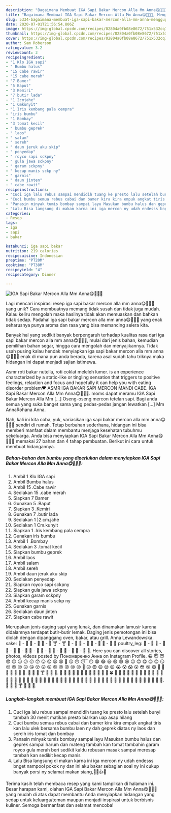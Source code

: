 ```yaml
---
description: "Bagaimana Membuat IGA Sapi Bakar Mercon Alla Mm Anna😋🍛🍚🍹, Menggugah Selera"
title: "Bagaimana Membuat IGA Sapi Bakar Mercon Alla Mm Anna😋🍛🍚🍹, Menggugah Selera"
slug: 5334-bagaimana-membuat-iga-sapi-bakar-mercon-alla-mm-anna-menggugah-selera
date: 2020-07-01T21:56:54.806Z
image: https://img-global.cpcdn.com/recipes/02804a0fb08e8672/751x532cq70/iga-sapi-bakar-mercon-alla-mm-anna😋🍛🍚🍹-foto-resep-utama.jpg
thumbnail: https://img-global.cpcdn.com/recipes/02804a0fb08e8672/751x532cq70/iga-sapi-bakar-mercon-alla-mm-anna😋🍛🍚🍹-foto-resep-utama.jpg
cover: https://img-global.cpcdn.com/recipes/02804a0fb08e8672/751x532cq70/iga-sapi-bakar-mercon-alla-mm-anna😋🍛🍚🍹-foto-resep-utama.jpg
author: Sam Roberson
ratingvalue: 3.2
reviewcount: 3
recipeingredient:
- "1 Klo IGA sapi"
- " Bumbu halus"
- "15 Cabe rawir"
- "15 cabe merah"
- "7 Bamer"
- "5 Baput"
- "3 Kemiri"
- "7 butir lada"
- "1 2cmjahe"
- "1 Cmkunyit"
- "1 Iris kembang pala cempra"
- "iris bumbu"
- "1 Bombay"
- "3 tomat kecil"
- " bumbu geprek"
- " laos"
- " salam"
- " sereh"
- " daun jeruk aku skip"
- " penyedap"
- " royco sapi sckpny"
- " gula jawa sckpny"
- " garam sckpny"
- " kecap manis sckp ny"
- " garnis"
- " daun jinten"
- " cabe rawit"
recipeinstructions:
- "Cuci iga lalu rebus sampai mendidih tuang ke presto lalu setelah bunyi tambah 30 menit matikan presto biarkan uap asap hilang"
- "Cuci bumbu semua rebus cabai dan bamer kira kira empuk angkat tiris kan lalu ulek bersama bumbu laen ny dah geprek diatas ny laos dan serelh iris tomat dan bombay"
- "Panasin minyak tumis bombay sampai layu Masukan bumbu halus dan geprek sampai harum dan mateng tambah kan tomat tambahin garam royco gula merah beri sedikit kaldu rebusan masak sampai meresap tambah kan sedikit kecap manis"
- "Lalu Bisa langsung di makan karna ini iga mercon ny udah endesss bnget nampool pokok ny dan ini aku bakar sebagian soal ny ini cukup banyak porsi ny selamat makan siang,🍛🍷👍😜"
categories:
- Resep
tags:
- iga
- sapi
- bakar

katakunci: iga sapi bakar 
nutrition: 219 calories
recipecuisine: Indonesian
preptime: "PT20M"
cooktime: "PT38M"
recipeyield: "4"
recipecategory: Dinner

---
```



![IGA Sapi Bakar Mercon Alla Mm Anna😋🍛🍚🍹](https://img-global.cpcdn.com/recipes/02804a0fb08e8672/751x532cq70/iga-sapi-bakar-mercon-alla-mm-anna😋🍛🍚🍹-foto-resep-utama.jpg)

Lagi mencari inspirasi resep iga sapi bakar mercon alla mm anna😋🍛🍚🍹 yang unik? Cara membuatnya memang tidak susah dan tidak juga mudah. Kalau keliru mengolah maka hasilnya tidak akan memuaskan dan bahkan tidak sedap. Padahal iga sapi bakar mercon alla mm anna😋🍛🍚🍹 yang enak seharusnya punya aroma dan rasa yang bisa memancing selera kita.

Banyak hal yang sedikit banyak berpengaruh terhadap kualitas rasa dari iga sapi bakar mercon alla mm anna😋🍛🍚🍹, mulai dari jenis bahan, kemudian pemilihan bahan segar, hingga cara mengolah dan menyajikannya. Tidak usah pusing kalau hendak menyiapkan iga sapi bakar mercon alla mm anna😋🍛🍚🍹 enak di mana pun anda berada, karena asal sudah tahu triknya maka hidangan ini dapat menjadi sajian istimewa.

Asmr roti bakar nutella, roti coklat meleleh lumer. is an experience characterized by a static-like or tingling sensation that triggers to positive feelings, relaxtion and focus and hopefully it can help you with eating disorder problem❤️ ASMR IGA BAKAR SAPI MERCON MANDI CABE. IGA Sapi Bakar Mercon Alla Mm Anna😋🍛🍚🍹. moms dapat meramu IGA Sapi Bakar Mercon Alla Mm […] Oseng-oseng mercon tetelan sapi. Bagi anda semua yang suka banget sama yang pedas-pedas jangan lewatkan […] Mm AnnaRohana Anna.


Nah, kali ini kita coba, yuk, variasikan iga sapi bakar mercon alla mm anna😋🍛🍚🍹 sendiri di rumah. Tetap berbahan sederhana, hidangan ini bisa memberi manfaat dalam membantu menjaga kesehatan tubuhmu sekeluarga. Anda bisa menyiapkan IGA Sapi Bakar Mercon Alla Mm Anna😋🍛🍚🍹 memakai 27 bahan dan 4 tahap pembuatan. Berikut ini cara untuk membuat hidangannya.

<!--inarticleads1-->

##### Bahan-bahan dan bumbu yang diperlukan dalam menyiapkan IGA Sapi Bakar Mercon Alla Mm Anna😋🍛🍚🍹:

1. Ambil 1 Klo IGA sapi
1. Ambil  Bumbu halus
1. Ambil 15 .Cabe rawir
1. Sediakan 15 .cabe merah
1. Siapkan 7 Bamer
1. Gunakan 5 .Baput
1. Siapkan 3 .Kemiri
1. Gunakan 7 .butir lada
1. Sediakan 1 )2.cm.jahe
1. Sediakan 1 Cm.kunyit
1. Siapkan 1 .Iris kembang pala cempra
1. Gunakan iris bumbu
1. Ambil 1 .Bombay
1. Sediakan 3 .tomat kecil
1. Siapkan  bumbu geprek
1. Ambil  laos
1. Ambil  salam
1. Ambil  sereh
1. Ambil  daun jeruk aku skip
1. Sediakan  penyedap
1. Siapkan  royco sapi sckpny
1. Siapkan  gula jawa sckpny
1. Siapkan  garam sckpny
1. Ambil  kecap manis sckp ny
1. Gunakan  garnis
1. Sediakan  daun jinten
1. Siapkan  cabe rawit


Merupakan jenis daging sapi yang lunak, dan dinamakan lamusir karena didalamnya terdapat butir-butir lemak. Daging jenis pemotongan ini bisa diolah dengan dipanggang oven, bakar, atau grill. Anna Lewandowska. sake: 🍼 - :baby_bottle: 🍺 - :beer: 🍻 - :beers: 🍸 - :cocktail: 🍹 - :tropical_drink: 🍷 - :wine_glass: 🍴 - :fork_and_knife: 🍕 - :pizza: 🍔 poultry_leg: 🍖 - :meat_on_bone: 🍝 - :spaghetti: 🍛 - :curry: 🍤 - :fried_shrimp: 🍱 - :bento: 🍣 - :sushi: 🍥 - :fish_cake: 🍙 - :rice_ball: 🍘 - :rice_cracker: 🍚. Here you can discover all stories, photos, videos posted by Пономаренко Анна on Instagram Profile. 😀 😇 😈 😎 😐 😑 😕 😗 😙 😛 😟 😦 😧 😬 😮 😯 😴 😶 😁 😂 😃 😄 😅 😆 😉 😊 😋 😌 😍 😏 😒 😓 😔 😖 😘 😚 😜 😝 😞 😠 😡 😢 😣 😤 😥 😨 😩 😪 😫 😭 😰 😱 😲 😳 😵 😷 🙅 🙆 🙇 🙈 🙉 🙊 🙋. 🍵 🍶 🍷 🍸 🍹 🍺 🍻. 🌱 🌴 🌵 🌷 🌸 🌹 🌺 🌻 🌼 🌽 🌾 🌿 🍀 🍁 🍂 🍃 🍄 🍅 🍆 🍇 🍈 🍉 🍊 🍌 🍍 🍎 🍏 🍑 🍒 🍓 🍔 🍕 🍖 🍗 🍘 🍙 🍚 🍛 🍜 🍝 🍞 🍟 🍠 🍡 🍢 🍣 🍤 🍥 🍦 🍧 🍨 🍩 🍪 🍫 🍬 🍭 🍮 🍯 🍰 🍱 🍲 🍳 🍴. 🍵 🍶 🍷 🍸 🍹 🍺 🍻. 

<!--inarticleads2-->

##### Langkah-langkah membuat IGA Sapi Bakar Mercon Alla Mm Anna😋🍛🍚🍹:

1. Cuci iga lalu rebus sampai mendidih tuang ke presto lalu setelah bunyi tambah 30 menit matikan presto biarkan uap asap hilang
1. Cuci bumbu semua rebus cabai dan bamer kira kira empuk angkat tiris kan lalu ulek bersama bumbu laen ny dah geprek diatas ny laos dan serelh iris tomat dan bombay
1. Panasin minyak tumis bombay sampai layu Masukan bumbu halus dan geprek sampai harum dan mateng tambah kan tomat tambahin garam royco gula merah beri sedikit kaldu rebusan masak sampai meresap tambah kan sedikit kecap manis
1. Lalu Bisa langsung di makan karna ini iga mercon ny udah endesss bnget nampool pokok ny dan ini aku bakar sebagian soal ny ini cukup banyak porsi ny selamat makan siang,🍛🍷👍😜




Terima kasih telah membaca resep yang kami tampilkan di halaman ini. Besar harapan kami, olahan IGA Sapi Bakar Mercon Alla Mm Anna😋🍛🍚🍹 yang mudah di atas dapat membantu Anda menyiapkan hidangan yang sedap untuk keluarga/teman maupun menjadi inspirasi untuk berbisnis kuliner. Semoga bermanfaat dan selamat mencoba!
